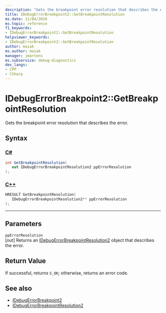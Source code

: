 ```yaml
---
description: "Gets the breakpoint error resolution that describes the error."
title: IDebugErrorBreakpoint2::GetBreakpointResolution
ms.date: 11/04/2016
ms.topic: reference
f1_keywords:
- IDebugErrorBreakpoint2::GetBreakpointResolution
helpviewer_keywords:
- IDebugErrorBreakpoint2::GetBreakpointResolution
author: maiak
ms.author: maiak
manager: jmartens
ms.subservice: debug-diagnostics
dev_langs:
- CPP
- CSharp
---
```

# IDebugErrorBreakpoint2::GetBreakpointResolution

Gets the breakpoint error resolution that describes the error.

## Syntax

### [C#](#tab/csharp)
```csharp
int GetBreakpointResolution( 
   out IDebugErrorBreakpointResolution2 ppErrorResolution
);
```
### [C++](#tab/cpp)
```cpp
HRESULT GetBreakpointResolution( 
   IDebugErrorBreakpointResolution2** ppErrorResolution
);
```
---

## Parameters
`ppErrorResolution`\
[out] Returns an [IDebugErrorBreakpointResolution2](../../../extensibility/debugger/reference/idebugerrorbreakpointresolution2.md) object that describes the error.

## Return Value
 If successful, returns `S_OK`; otherwise, returns an error code.

## See also
- [IDebugErrorBreakpoint2](../../../extensibility/debugger/reference/idebugerrorbreakpoint2.md)
- [IDebugErrorBreakpointResolution2](../../../extensibility/debugger/reference/idebugerrorbreakpointresolution2.md)
